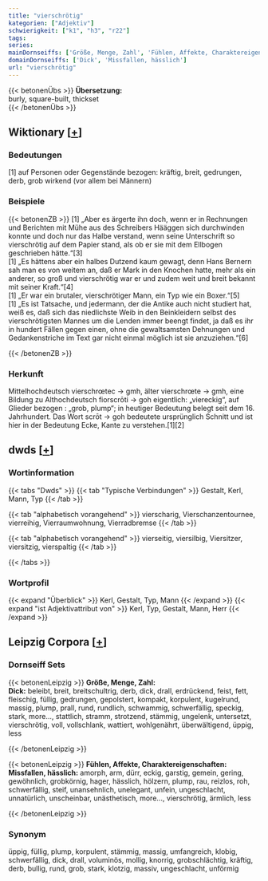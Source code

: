 ```yaml
---
title: "vierschrötig"
kategorien: ["Adjektiv"]
schwierigkeit: ["k1", "h3", "r22"]
tags:
series:
mainDornseiffs: ['Größe, Menge, Zahl', 'Fühlen, Affekte, Charaktereigenschaften']
domainDornseiffs: ['Dick', 'Missfallen, hässlich']
url: "vierschrötig"
---
```


{{< betonenÜbs >}}
**Übersetzung:**  
burly, square-built, thickset  
{{< /betonenÜbs >}}

## Wiktionary [[+](https://de.wiktionary.org/wiki/vierschrötig)]

### Bedeutungen
[1] auf Personen oder Gegenstände bezogen: kräftig, breit, gedrungen, derb, grob wirkend (vor allem bei Männern)  

### Beispiele
{{< betonenZB >}}
[1] „Aber es ärgerte ihn doch, wenn er in Rechnungen und Berichten mit Mühe aus des Schreibers Hääggen sich durchwinden konnte und doch nur das Halbe verstand, wenn seine Unterschrift so vierschrötig auf dem Papier stand, als ob er sie mit dem Ellbogen geschrieben hätte.“[3]  
[1] „Es hättens aber ein halbes Dutzend kaum gewagt, denn Hans Bernern sah man es von weitem an, daß er Mark in den Knochen hatte, mehr als ein anderer, so groß und vierschrötig war er und zudem weit und breit bekannt mit seiner Kraft.“[4]  
[1] „Er war ein brutaler, vierschrötiger Mann, ein Typ wie ein Boxer.“[5]  
[1] „Es ist Tatsache, und jedermann, der die Antike auch nicht studiert hat, weiß es, daß sich das niedlichste Weib in den Beinkleidern selbst des vierschrötigsten Mannes um die Lenden immer beengt findet, ja daß es ihr in hundert Fällen gegen einen, ohne die gewaltsamsten Dehnungen und Gedankenstriche im Text gar nicht einmal möglich ist sie anzuziehen.“[6]  

{{< /betonenZB >}}
### Herkunft
Mittelhochdeutsch vierschrœtec → gmh, älter vierschrœte → gmh, eine Bildung zu Althochdeutsch fiorscrōti → goh eigentlich: „viereckig“, auf Glieder bezogen : „grob, plump“; in heutiger Bedeutung belegt seit dem 16. Jahrhundert. Das Wort scrōt → goh bedeutete ursprünglich Schnitt und ist hier in der Bedeutung Ecke, Kante zu verstehen.[1][2]  



## dwds [[+](https://www.dwds.de/wb/vierschrötig)]

### Wortinformation
{{< tabs "Dwds" >}}
{{< tab "Typische Verbindungen" >}}
Gestalt, Kerl, Mann, Typ
{{< /tab >}}

{{< tab "alphabetisch vorangehend" >}}
vierscharig, Vierschanzentournee, vierreihig, Vierraumwohnung, Vierradbremse
{{< /tab >}}

{{< tab "alphabetisch vorangehend" >}}
vierseitig, viersilbig, Viersitzer, viersitzig, vierspaltig
{{< /tab >}}

{{< /tabs >}}

### Wortprofil
{{< expand "Überblick" >}} Kerl, Gestalt, Typ, Mann {{< /expand >}}
{{< expand "ist Adjektivattribut von" >}} Kerl, Typ, Gestalt, Mann, Herr {{< /expand >}}

## Leipzig Corpora [[+](https://corpora.uni-leipzig.de/en/res?word=vierschrötig&corpusId=deu_newscrawl-public_2018)]

### Dornseiff Sets
{{< betonenLeipzig >}}
**Größe, Menge, Zahl:**  
**Dick:** beleibt, breit, breitschultrig, derb, dick, drall, erdrückend, feist, fett, fleischig, füllig, gedrungen, gepolstert, kompakt, korpulent, kugelrund, massig, plump, prall, rund, rundlich, schwammig, schwerfällig, speckig, stark, more..., stattlich, stramm, strotzend, stämmig, ungelenk, untersetzt, vierschrötig, voll, vollschlank, wattiert, wohlgenährt, überwältigend, üppig, less  

{{< /betonenLeipzig >}}


{{< betonenLeipzig >}}
**Fühlen, Affekte, Charaktereigenschaften:**  
**Missfallen, hässlich:** amorph, arm, dürr, eckig, garstig, gemein, gering, gewöhnlich, grobkörnig, hager, hässlich, hölzern, plump, rau, reizlos, roh, schwerfällig, steif, unansehnlich, unelegant, unfein, ungeschlacht, unnatürlich, unscheinbar, unästhetisch, more..., vierschrötig, ärmlich, less  

{{< /betonenLeipzig >}}

### Synonym
üppig, füllig, plump, korpulent, stämmig, massig, umfangreich, klobig, schwerfällig, dick, drall, voluminös, mollig, knorrig, grobschlächtig, kräftig, derb, bullig, rund, grob, stark, klotzig, massiv, ungeschlacht, unförmig

